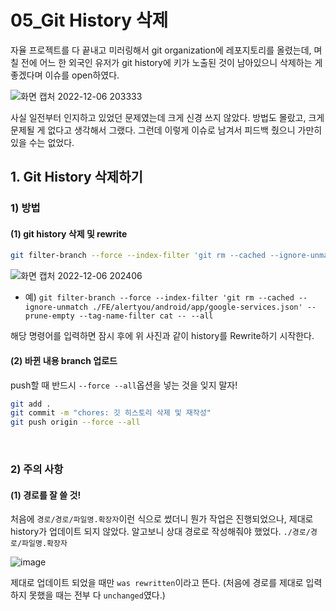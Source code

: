 # 05_Git History 삭제

자율 프로젝트를 다 끝내고 미러링해서 git organization에 레포지토리를 올렸는데, 며칠 전에 어느 한 외국인 유저가 git history에 키가 노출된 것이 남아있으니 삭제하는 게 좋겠다며 이슈를 open하였다. 

![화면 캡처 2022-12-06 203333](https://user-images.githubusercontent.com/93081720/205902951-e1ec2200-7863-488f-baf8-c5e87ad45acd.png)

사실 일전부터 인지하고 있었던 문제였는데 크게 신경 쓰지 않았다. 방법도 몰랐고, 크게 문제될 게 없다고 생각해서 그랬다. 그런데 이렇게 이슈로 남겨서 피드백 줬으니 가만히 있을 수는 없었다.

## 1. Git History 삭제하기

### 1) 방법

#### (1) git history 삭제 및 rewrite

```bash
git filter-branch --force --index-filter 'git rm --cached --ignore-unmatch [./경로/경로/파일명.확장자]' --prune-empty --tag-name-filter cat -- --all
```

![화면 캡처 2022-12-06 202406](https://user-images.githubusercontent.com/93081720/205903936-8e732660-ba9e-44c4-9ed0-86a686a71323.png)

- 예) `git filter-branch --force --index-filter 'git rm --cached --ignore-unmatch ./FE/alertyou/android/app/google-services.json' --prune-empty --tag-name-filter cat -- --all`

해당 명령어를 입력하면 잠시 후에 위 사진과 같이 history를 Rewrite하기 시작한다.

#### (2) 바뀐 내용 branch 업로드

push할 때 반드시 `--force --all`옵션을 넣는 것을 잊지 말자!

```bash
git add .
git commit -m "chores: 깃 히스토리 삭제 및 재작성"
git push origin --force --all
```

<br>

### 2) 주의 사항

#### (1) 경로를 잘 쓸 것!

처음에 `경로/경로/파일명.확장자`이런 식으로 썼더니 뭔가 작업은 진행되었으나, 제대로 history가 업데이트 되지 않았다. 알고보니 상대 경로로 작성해줘야 했었다. `./경로/경로/파일명.확장자`

![image](https://user-images.githubusercontent.com/93081720/205905554-d83dd2bf-026f-4cb6-9f86-c4dd694d7faa.png)

제대로 업데이트 되었을 때만 `was rewritten`이라고 뜬다. (처음에 경로를 제대로 입력하지 못했을 때는 전부 다 `unchanged`였다.)